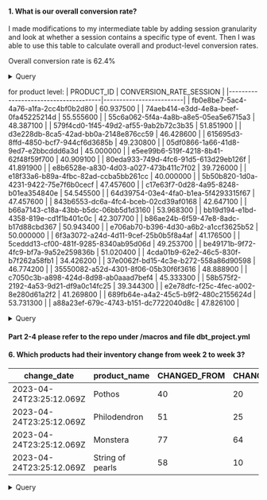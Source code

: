 #### 1. What is our overall conversion rate?
I made modifications to my intermediate table by adding session granularity and look at whether a session contains a specific type of event. Then I was able to use this table to calculate overall and product-level conversion rates.

Overall conversion rate is 62.4%

<details>
<summary>Query</summary>
```
with t1 as (
select session_id,
boolor_agg(checkout)::int as checkouts
from int_sessions_product_daily
group by 1
)
select sum(checkouts)/count(*) as conversion_rate_session
from t1 
```
</details>

for product level:
| PRODUCT_ID                           | CONVERSION_RATE_SESSION |
|--------------------------------------|-------------------------|
| fb0e8be7-5ac4-4a76-a1fa-2cc4bf0b2d80 | 60.937500               |
| 74aeb414-e3dd-4e8a-beef-0fa45225214d | 55.555600               |
| 55c6a062-5f4a-4a8b-a8e5-05ea5e6715a3 | 48.387100               |
| 579f4cd0-1f45-49d2-af55-9ab2b72c3b35 | 51.851900               |
| d3e228db-8ca5-42ad-bb0a-2148e876cc59 | 46.428600               |
| 615695d3-8ffd-4850-bcf7-944cf6d3685b | 49.230800               |
| 05df0866-1a66-41d8-9ed7-e2bbcddd6a3d | 45.000000               |
| e5ee99b6-519f-4218-8b41-62f48f59f700 | 40.909100               |
| 80eda933-749d-4fc6-91d5-613d29eb126f | 41.891900               |
| e8b6528e-a830-4d03-a027-473b411c7f02 | 39.726000               |
| e18f33a6-b89a-4fbc-82ad-ccba5bb261cc | 40.000000               |
| 5b50b820-1d0a-4231-9422-75e7f6b0cecf | 47.457600               |
| c17e63f7-0d28-4a95-8248-b01ea354840e | 54.545500               |
| 64d39754-03e4-4fa0-b1ea-5f4293315f67 | 47.457600               |
| 843b6553-dc6a-4fc4-bceb-02cd39af0168 | 42.647100               |
| b66a7143-c18a-43bb-b5dc-06bb5d1d3160 | 53.968300               |
| bb19d194-e1bd-4358-819e-cd1f1b401c0c | 42.307700               |
| b86ae24b-6f59-47e8-8adc-b17d88cbd367 | 50.943400               |
| e706ab70-b396-4d30-a6b2-a1ccf3625b52 | 50.000000               |
| 6f3a3072-a24d-4d11-9cef-25b0b5f8a4af | 41.176500               |
| 5ceddd13-cf00-481f-9285-8340ab95d06d | 49.253700               |
| be49171b-9f72-4fc9-bf7a-9a52e259836b | 51.020400               |
| 4cda01b9-62e2-46c5-830f-b7f262a58fb1 | 34.426200               |
| 37e0062f-bd15-4c3e-b272-558a86d90598 | 46.774200               |
| 35550082-a52d-4301-8f06-05b30f6f3616 | 48.888900               |
| c7050c3b-a898-424d-8d98-ab0aaad7bef4 | 45.333300               |
| 58b575f2-2192-4a53-9d21-df9a0c14fc25 | 39.344300               |
| e2e78dfc-f25c-4fec-a002-8e280d61a2f2 | 41.269800               |
| 689fb64e-a4a2-45c5-b9f2-480c2155624d | 53.731300               |
| a88a23ef-679c-4743-b151-dc7722040d8c | 47.826100               |

<details>
<summary>Query</summary>
```
with t1 as (
select product_id
, session_id
, boolor_agg(checkout)::int as checkouts
from int_sessions_product_daily
group by 1,2
)
select 
product_id
, sum(checkouts)/count(*) as conversion_rate_session
from t1 
group by 1
```
</details>

#### Part 2-4 please refer to the repo under /macros and file dbt_project.yml

#### 6. Which products had their inventory change from week 2 to week 3? 
| change_date              | product_name     | CHANGED_FROM | CHANGED_TO |
|--------------------------|------------------|--------------|------------|
| 2023-04-24T23:25:12.069Z | Pothos           | 40           | 20         |
| 2023-04-24T23:25:12.069Z | Philodendron     | 51           | 25         |
| 2023-04-24T23:25:12.069Z | Monstera         | 77           | 64         |
| 2023-04-24T23:25:12.069Z | String of pearls | 58           | 10         |

<details>
<summary>Query</summary>
```
SELECT
	  s1.dbt_valid_to AS "change_date",
	  s1.name AS "product_name",
	  s1.inventory AS changed_from,
	  s2.inventory AS changed_to
	FROM products_snapshot s1
	JOIN products_snapshot s2 ON s1.product_id = s2.product_id 
    AND s1.dbt_valid_to = s2.dbt_valid_from
	WHERE s2.dbt_valid_to > DATEADD(day, -DATE_PART(dow, CURRENT_DATE()), CURRENT_DATE())
```
</details>